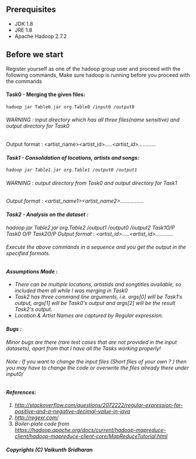 ## Prerequisites
+ JDK 1.8 
+ JRE 1.8 
+ Apache Hadoop 2.7.2
## Before we start
Register yourself as one of the hadoop group user and proceed with the following commands,
Make sure hadoop is running before you proceed with the commands
#### Task0 - Merging the given files: 
~~~~
hadoop jar Table0.jar org.Table0 /input0 /output0 
~~~~
###### WARNING : input directory which has all three files(name sensitive) and output directory for Task0
Output format : 
<artist_name><SEP><artist_id><I>.....<artist_id><SEP><location><I>......<location><SEP><song><I>......<song>

#### Task1 - Consolidation of locations, artists and songs: 
~~~~
hadoop jar Table1.jar org.Table1 /output0 /output1 
~~~~
###### WARNING : output directory from Task0  and output directory for Task1
Output format : 
<location><SEP><artist_name1><SEP><artist_name2>................
#### Task2 - Analysis on the dataset :
hadoop jar Table2.jar org.Table2 /output1      /output0              /output2 
				      Task1O/P    Task0 O/P        Task2O/P
Output format : 
<artistname><SEP><artist_id><I>.....<artist_id><SEP><location><I>......<location><SEP><song><I>......<song>

###### Execute the above commands in a sequence and you get the output in the specified formats.
#### Assumptions Made : 
+ There can be multiple locations, artistids and songtitles available, so included them all while I was merging in Task0
+ Task2 has three command line arguments, i.e. args[0] will be Task1's output, args[1] will be Task0's output and args[2] will be the result Task2's output.
+ Location & Artist Names are captured by Regular expression.

#### Bugs : 
Minor bugs are there (rare test cases that are not provided in the input datasets), apart from that I have all the Tasks working properly! 
###### Note : If you want to change the input files (Short files of your own ? ) then you may have to change the code or overwrite the files already there under input0/
#### References: 
1. http://stackoverflow.com/questions/2072222/regular-expression-for-positive-and-a-negative-decimal-value-in-java
2. http://regexr.com/
3. Boiler-plate code from https://hadoop.apache.org/docs/current/hadoop-mapreduce-client/hadoop-mapreduce-client-core/MapReduceTutorial.html


##### Copyrights (C) Vaikunth Sridharan